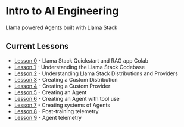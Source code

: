 # Intro to AI Engineering

Llama powered Agents built with Llama Stack


## Current Lessons

- [Lesson 0](./lesson_0/README.md) - Llama Stack Quickstart and RAG app Colab
- [Lesson 1](./lesson_1/README.md) - Understanding the Llama Stack Codebase
- [Lesson 2](./lesson_2/README.md) - Understanding Llama Stack Distributions and Providers
- [Lesson 3](./lesson_3/README.md) - Creating a Custom Distribution
- [Lesson 4](./lesson_4/README.md) - Creating a Custom Provider
- [Lesson 5](./lesson_5/README.md) - Creating an Agent
- [Lesson 6](./lesson_6/README.md) - Creating an Agent with tool use
- [Lesson 7](./lesson_7/README.md) - Creating systems of Agents
- [Lesson 8](./lesson_8/README.md) - Post-training telemetry
- [Lesson 9](./lesson_9/README.md) - Agent telemetry